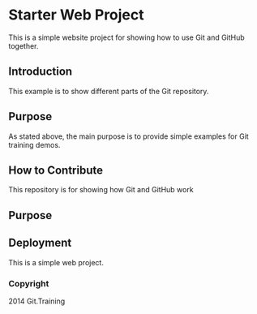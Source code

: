 # Starter Web Project

This is a simple website project for showing how to use Git and GitHub together.

## Introduction

This example is to show different parts of the Git repository.

## Purpose

As stated above, the main purpose is to provide simple examples for Git training demos.

## How to Contribute

This repository is for showing how Git and GitHub work

## Purpose

## Deployment

This is a simple web project.

### Copyright

2014 Git.Training
